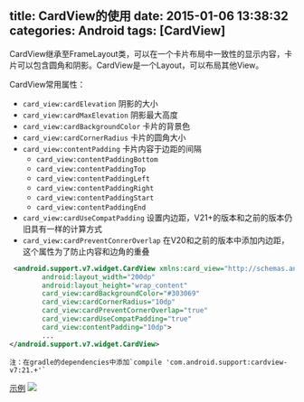 title: CardView的使用
date: 2015-01-06 13:38:32
categories: Android
tags: [CardView]
---
CardView继承至FrameLayout类，可以在一个卡片布局中一致性的显示内容，卡片可以包含圆角和阴影。CardView是一个Layout，可以布局其他View。
<!--more-->
CardView常用属性：
- `card_view:cardElevation` 阴影的大小
- `card_view:cardMaxElevation` 阴影最大高度
- `card_view:cardBackgroundColor` 卡片的背景色
- `card_view:cardCornerRadius` 卡片的圆角大小
- `card_view:contentPadding` 卡片内容于边距的间隔
	- `card_view:contentPaddingBottom`
	- `card_view:contentPaddingTop`
	- `card_view:contentPaddingLeft`
	- `card_view:contentPaddingRight`
	- `card_view:contentPaddingStart`
	- `card_view:contentPaddingEnd`
- `card_view:cardUseCompatPadding` 设置内边距，V21+的版本和之前的版本仍旧具有一样的计算方式
- `card_view:cardPreventConrerOverlap` 在V20和之前的版本中添加内边距，这个属性为了防止内容和边角的重叠
```xml
 <android.support.v7.widget.CardView xmlns:card_view="http://schemas.android.com/apk/res-auto"
        android:layout_width="200dp"
        android:layout_height="wrap_content"
        card_view:cardBackgroundColor="#303069"
        card_view:cardCornerRadius="10dp"
        card_view:cardPreventCornerOverlap="true"
        card_view:cardUseCompatPadding="true"
        card_view:contentPadding="10dp">
        ...
</android.support.v7.widget.CardView>
```
	注：在gradle的dependencies中添加`compile 'com.android.support:cardview-v7:21.+'`

[示例](https://github.com/SeniorZhai/CardViewDemo)
![](/img/15010603.png)
